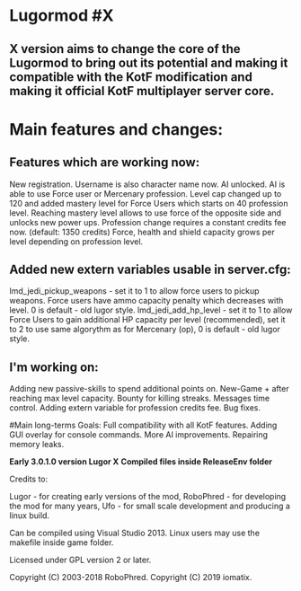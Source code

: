 # Lugormod #X 



## X version aims to change the core of the Lugormod to bring out its potential and making it compatible with the KotF modification and making it official KotF multiplayer server core.

# Main features and changes:

## Features which are working now:
New registration. Username is also character name now.
AI unlocked. AI is able to use Force user or Mercenary profession.
Level cap changed up to 120 and added mastery level for Force Users which starts on 40 profession level.
Reaching mastery level allows to use force of the opposite side and unlocks new power ups.
Profession change requires a constant credits fee now. (default: 1350 credits)
Force, health and shield capacity grows per level depending on profession level.

## Added new extern variables usable in server.cfg: 
lmd_jedi_pickup_weapons - set it to 1 to allow force users to pickup weapons. Force users have ammo capacity penalty which decreases with level.  0 is default - old lugor style.
lmd_jedi_add_hp_level - set it to 1 to allow Force Users to gain additional HP capacity per level (recommended), set it to 2 to use same algorythm as for Mercenary (op),  0 is default - old lugor style.


## I'm working on:
Adding new passive-skills to spend additional points on.
New-Game + after reaching max level capacity.
Bounty for killing streaks.
Messages time control.
Adding extern variable for profession credits fee.
Bug fixes.

#Main long-terms Goals:
Full compatibility with all KotF features.
Adding GUI overlay for console commands.
More AI improvements.
Repairing memory leaks.

**Early 3.0.1.0 version Lugor X**
**Compiled files inside ReleaseEnv folder**


Credits to:

Lugor       - for creating early versions of the mod,
RoboPhred   - for developing the mod for many years,
Ufo         - for small scale development and producing a linux build.

Can be compiled using Visual Studio 2013.
Linux users may use the makefile inside game folder.

Licensed under GPL version 2 or later.

Copyright (C) 2003-2018 RoboPhred.
Copyright (C) 2019 iomatix.
